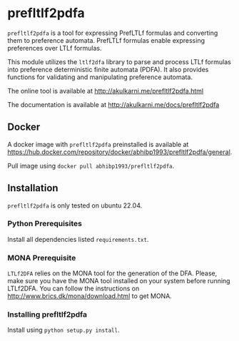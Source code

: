 # prefltlf2pdfa

`prefltlf2pdfa` is a tool for expressing PrefLTLf formulas and converting them to preference automata.
PrefLTLf formulas enable expressing preferences over LTLf formulas.

This module utilizes the `ltlf2dfa` library to parse and process LTLf formulas
into preference deterministic finite automata (PDFA). 
It also provides functions for validating and manipulating preference automata.

The online tool is available at http://akulkarni.me/prefltlf2pdfa.html

The documentation is available at http://akulkarni.me/docs/prefltlf2pdfa


## Docker 

A docker image with `prefltlf2pdfa` preinstalled is available at https://hub.docker.com/repository/docker/abhibp1993/prefltlf2pdfa/general.

Pull image using `docker pull abhibp1993/prefltlf2pdfa`.


## Installation

`prefltlf2pdfa` is only tested on ubuntu 22.04.  


### Python Prerequisites 
Install all dependencies listed `requirements.txt`.


### MONA Prerequisite
`LTLf2DFA` relies on the MONA tool for the generation of the DFA. 
Please, make sure you have the MONA tool installed on your system before running LTLf2DFA. 
You can follow the instructions on http://www.brics.dk/mona/download.html to get MONA.


### Installing prefltlf2pdfa 

Install using `python setup.py install`. 